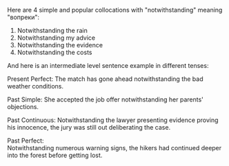 Here are 4 simple and popular collocations with "notwithstanding" meaning "вопреки":

1. Notwithstanding the rain
2. Notwithstanding my advice 
3. Notwithstanding the evidence
4. Notwithstanding the costs

And here is an intermediate level sentence example in different tenses:

Present Perfect:
The match has gone ahead notwithstanding the bad weather conditions.  

Past Simple:
She accepted the job offer notwithstanding her parents' objections.

Past Continuous: 
Notwithstanding the lawyer presenting evidence proving his innocence, the jury was still out deliberating the case.

Past Perfect:  
Notwithstanding numerous warning signs, the hikers had continued deeper into the forest before getting lost.